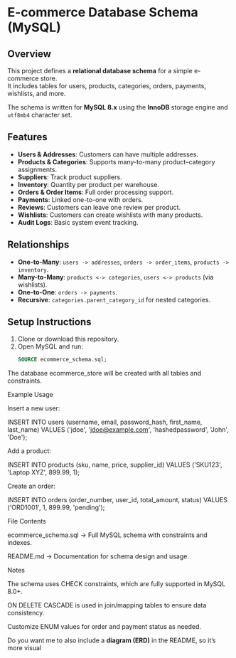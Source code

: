 # E-commerce Database Schema (MySQL)

## Overview
This project defines a **relational database schema** for a simple e-commerce store.  
It includes tables for users, products, categories, orders, payments, wishlists, and more.  

The schema is written for **MySQL 8.x** using the **InnoDB** storage engine and `utf8mb4` character set.

## Features
- **Users & Addresses**: Customers can have multiple addresses.
- **Products & Categories**: Supports many-to-many product–category assignments.
- **Suppliers**: Track product suppliers.
- **Inventory**: Quantity per product per warehouse.
- **Orders & Order Items**: Full order processing support.
- **Payments**: Linked one-to-one with orders.
- **Reviews**: Customers can leave one review per product.
- **Wishlists**: Customers can create wishlists with many products.
- **Audit Logs**: Basic system event tracking.

## Relationships
- **One-to-Many**: `users -> addresses`, `orders -> order_items`, `products -> inventory`.
- **Many-to-Many**: `products <-> categories`, `users <-> products` (via wishlists).
- **One-to-One**: `orders -> payments`.
- **Recursive**: `categories.parent_category_id` for nested categories.

## Setup Instructions
1. Clone or download this repository.
2. Open MySQL and run:
   ```sql
   SOURCE ecommerce_schema.sql;
The database ecommerce_store will be created with all tables and constraints.

Example Usage

Insert a new user:

INSERT INTO users (username, email, password_hash, first_name, last_name)
VALUES ('jdoe', 'jdoe@example.com', 'hashedpassword', 'John', 'Doe');


Add a product:

INSERT INTO products (sku, name, price, supplier_id)
VALUES ('SKU123', 'Laptop XYZ', 899.99, 1);


Create an order:

INSERT INTO orders (order_number, user_id, total_amount, status)
VALUES ('ORD1001', 1, 899.99, 'pending');

File Contents

ecommerce_schema.sql → Full MySQL schema with constraints and indexes.

README.md → Documentation for schema design and usage.

Notes

The schema uses CHECK constraints, which are fully supported in MySQL 8.0+.

ON DELETE CASCADE is used in join/mapping tables to ensure data consistency.

Customize ENUM values for order and payment status as needed.


Do you want me to also include a **diagram (ERD)** in the README, so it’s more visual
